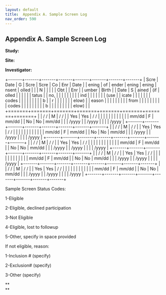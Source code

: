 ```yaml
---
layout: default
title:  Appendix A. Sample Screen Log
nav_order: 590
---
```


## Appendix A. Sample Screen Log

**Study:**

**Site:**

**Investigator:**

+-------+-------+-------+-------+-------+-------+-------+-------+
| Scre  | Date  | G     | Scre  | Scre  | Co    | Enr   | Date  |
| ening | of    | ender | ening | ening | nsent | olled |       |
| N     |       |       |       |       | Obt   |       | Enr   |
| umber | Birth |       | Date  | S     | ained | (if   | olled |
|       |       |       |       | tatus |       | no,   |       |
|       |       |       |       |       |       | ind   |       |
|       |       |       |       | (use  |       | icate |       |
|       |       |       |       | codes |       |       |       |
|       |       |       |       | b     |       | r     |       |
|       |       |       |       | elow) |       | eason |       |
|       |       |       |       |       |       | from  |       |
|       |       |       |       |       |       | codes |       |
|       |       |       |       |       |       | b     |       |
|       |       |       |       |       |       | elow) |       |
+=======+=======+=======+=======+=======+=======+=======+=======+
|       | / /   | M     | / /   |       | Yes   | Yes   | / /   |
|       |       |       |       |       |       |       |       |
|       | mm/dd | F     | mm/dd |       | No    | No    | mm/dd |
|       | /yyyy |       | /yyyy |       |       |       | /yyyy |
+-------+-------+-------+-------+-------+-------+-------+-------+
|       | / /   | M     | / /   |       | Yes   | Yes   | / /   |
|       |       |       |       |       |       |       |       |
|       | mm/dd | F     | mm/dd |       | No    | No    | mm/dd |
|       | /yyyy |       | /yyyy |       |       |       | /yyyy |
+-------+-------+-------+-------+-------+-------+-------+-------+
|       | / /   | M     | / /   |       | Yes   | Yes   | / /   |
|       |       |       |       |       |       |       |       |
|       | mm/dd | F     | mm/dd |       | No    | No    | mm/dd |
|       | /yyyy |       | /yyyy |       |       |       | /yyyy |
+-------+-------+-------+-------+-------+-------+-------+-------+
|       | / /   | M     | / /   |       | Yes   | Yes   | / /   |
|       |       |       |       |       |       |       |       |
|       | mm/dd | F     | mm/dd |       | No    | No    | mm/dd |
|       | /yyyy |       | /yyyy |       |       |       | /yyyy |
+-------+-------+-------+-------+-------+-------+-------+-------+
|       | / /   | M     | / /   |       | Yes   | Yes   | / /   |
|       |       |       |       |       |       |       |       |
|       | mm/dd | F     | mm/dd |       | No    | No    | mm/dd |
|       | /yyyy |       | /yyyy |       |       |       | /yyyy |
+-------+-------+-------+-------+-------+-------+-------+-------+

Sample Screen Status Codes:

1-Eligible

2-Eligible, declined participation

3-Not Eligible

4-Eligible, lost to followup

5-Other, specify in space provided

If not eligible, reason:

1-Inclusion \# (specify)

2-Exclusion\# (specify)

3-Other (specify)

**\
**

